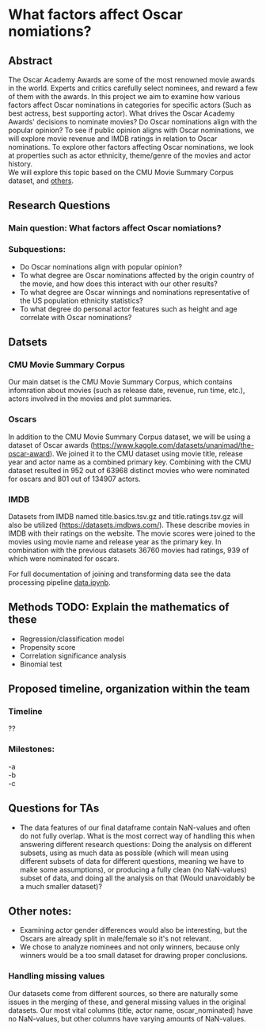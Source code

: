 # What factors affect Oscar nomiations?

## Abstract
The Oscar Academy Awards are some of the most renowned movie awards in the world. Experts and critics carefully select nominees, and reward a few of them with the awards. In this project we aim to examine how various factors affect Oscar nominations in categories for specific actors (Such as best actress, best supporting actor). What drives the Oscar Academy Awards' decisions to nominate movies? Do Oscar nominations align with the popular opinion?
To see if public opinion aligns with Oscar nominations, we will explore movie revenue and IMDB ratings in relation to Oscar nominations. To explore other factors affecting Oscar nominations, we look at properties such as actor ethnicity, theme/genre of the movies and actor history.  
We will explore this topic based on the CMU Movie Summary Corpus dataset, and [others](#additional-datasets).

## Research Questions
### Main question: What factors affect Oscar nomiations?

### Subquestions:
- Do Oscar nominations align with popular opinion?
- To what degree are Oscar nominations affected by the origin country of the movie, and how does this interact with our other results?
- To what degree are Oscar winnings and nominations representative of the US population ethnicity statistics?
- To what degree do personal actor features such as height and age correlate with Oscar nominations?

## Datsets
### CMU Movie Summary Corpus
Our main datset is the CMU Movie Summary Corpus, which contains infomration about movies (such as release date, revenue, run time, etc.), actors involved in the movies and plot summaries.
### Oscars
In addition to the CMU Movie Summary Corpus dataset, we will be using a dataset of Oscar awards (https://www.kaggle.com/datasets/unanimad/the-oscar-award). We joined it to the CMU dataset using movie title, release year and actor name as a combined primary key. Combining with the CMU dataset resulted in 952 out of 63968 distinct movies who were nominated for oscars and 801 out of 134907 actors.
### IMDB
Datasets from IMDB named title.basics.tsv.gz and title.ratings.tsv.gz  will also be utilized (https://datasets.imdbws.com/). These describe movies in IMDB with their ratings on the website. The movie scores were joined to the movies using movie name and release year as the primary key. In combination with the previous datasets 36760 movies had ratings, 939 of which were nominated for oscars.

For full documentation of joining and transforming data see the data processing pipeline [data.ipynb](data.ipynb).

## Methods TODO: Explain the mathematics of these
- Regression/classification model
- Propensity score
- Correlation significance analysis
- Binomial test

## Proposed timeline, organization within the team
### Timeline
??

### Milestones:
-a  
-b  
-c  

## Questions for TAs
- The data features of our final dataframe contain NaN-values and often do not fully overlap. What is the most correct way of handling this when answering different research questions: Doing the analysis on different subsets, using as much data as possible (which will mean using different subsets of data for different questions, meaning we have to make some assumptions), or producing a fully clean (no NaN-values) subset of data, and doing all the analysis on that (Would unavoidably be a much smaller dataset)?


## Other notes:
- Examining actor gender differences would also be interesting, but the Oscars are already split in male/female so it's not relevant.
- We chose to analyze nominees and not only winners, because only winners would be a too small dataset for drawing proper conclusions.
### Handling missing values
Our datasets come from different sources, so there are naturally some issues in the merging of these, and general missing values in the original datasets. Our most vital columns (title, actor name, oscar_nominated) have no NaN-values, but other columns have varying amounts of NaN-values.
